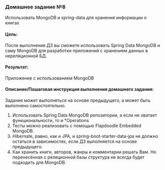 ### Домашнее задание №8
Использовать MongoDB и spring-data для хранения информации о книгах

#### Цель:
После выполнения ДЗ вы сможете использовать Spring Data MongoDB и саму MongoDB 
для разработки приложений с хранением данных в нереляционной БД.

#### Результат:
Приложение с использованием MongoDB

#### Описание/Пошаговая инструкция выполнения домашнего задания:
Задание может выполняться на основе предыдущего, а может быть выполнено самостоятельно.
1. Использовать Spring Data MongoDB репозитории, а если не хватает функциональности, то и *Operations
2. Тесты можно реализовать с помощью Flapdoodle Embedded MongoDB.
3. Hibernate, равно, как и JPA, и spring-boot-starter-data-jpa не должно остаться в зависимостях, если ДЗ выполняется на основе предыдущего.
4. Как хранить книги, авторов, жанры и комментарии решать Вам. 
   Но перенесённая с реляционной базы структура не всегда будет подходить для MongoDB.
